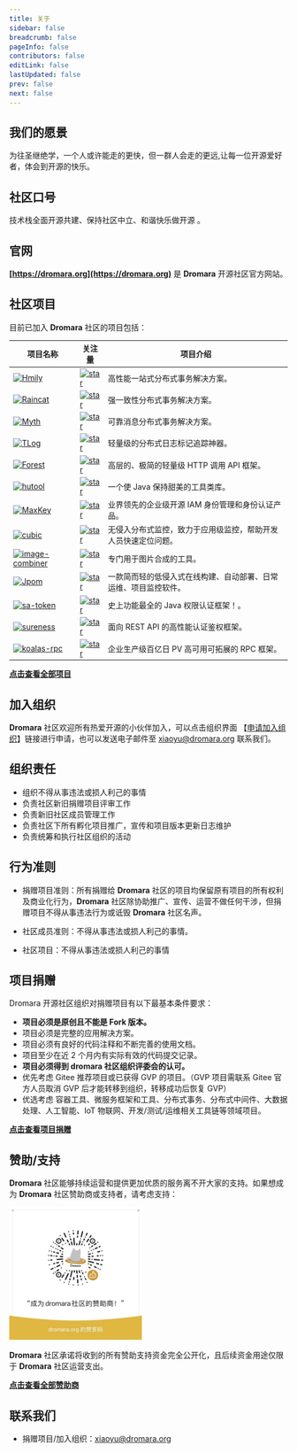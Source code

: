 ```yaml
---
title: 关于
sidebar: false
breadcrumb: false
pageInfo: false
contributors: false
editLink: false
lastUpdated: false
prev: false
next: false
---
```


## 我们的愿景

为往圣继绝学，一个人或许能走的更快，但一群人会走的更远,让每一位开源爱好者，体会到开源的快乐。

## 社区口号

技术栈全面开源共建、保持社区中立、和谐快乐做开源 。

## 官网

**[https://dromara.org](https://dromara.org)** 是 **Dromara** 开源社区官方网站。

## 社区项目

目前已加入 **Dromara** 社区的项目包括：

| 项目名称                                                                                                        | 关注量                                                                                                                             | 项目介绍                                                         |
| --------------------------------------------------------------------------------------------------------------- | ---------------------------------------------------------------------------------------------------------------------------------- | ---------------------------------------------------------------- |
| [![Hmily](https://img.shields.io/badge/hmily-blue)](https://gitee.com/dromara/hmily)                            | [![star](https://gitee.com/dromara/hmily/badge/star.svg?theme=gvp)](https://gitee.com/dromara/hmily/stargazers)                    | 高性能一站式分布式事务解决方案。                                 |
| [![Raincat](https://img.shields.io/badge/raincat-blue)](https://gitee.com/dromara/raincat)                      | [![star](https://gitee.com/dromara/Raincat/badge/star.svg?theme=gvp)](https://gitee.com/dromara/Raincat/stargazers)                | 强一致性分布式事务解决方案。                                     |
| [![Myth](https://img.shields.io/badge/myth-blue)](https://gitee.com/dromara/myth)                               | [![star](https://gitee.com/dromara/myth/badge/star.svg?theme=gvp)](https://gitee.com/dromara/myth/stargazers)                      | 可靠消息分布式事务解决方案。                                     |
| [![TLog](https://img.shields.io/badge/TLog-blue)](https://gitee.com/dromara/TLog)                               | [![star](https://gitee.com/dromara/TLog/badge/star.svg?theme=gvp)](https://gitee.com/dromara/TLog/stargazers)                      | 轻量级的分布式日志标记追踪神器。                                 |
| [![Forest](https://img.shields.io/badge/forest-blue)](https://gitee.com/dromara/forest)                         | [![star](https://gitee.com/dromara/forest/badge/star.svg?theme=dark)](https://gitee.com/dromara/forest/stargazers)                 | 高层的、极简的轻量级 HTTP 调用 API 框架。                        |
| [![hutool](https://img.shields.io/badge/hutool-blue)](https://gitee.com/dromara/hutool)                         | [![star](https://gitee.com/dromara/hutool/badge/star.svg?theme=gvp)](https://gitee.com/dromara/hutool/stargazers)                  | 一个使 Java 保持甜美的工具类库。                                 |
| [![MaxKey](https://img.shields.io/badge/MaxKey-blue)](https://gitee.com/dromara/MaxKey)                         | [![star](https://gitee.com/dromara/MaxKey/badge/star.svg?theme=gvp)](https://gitee.com/dromara/MaxKey/stargazers)                  | 业界领先的企业级开源 IAM 身份管理和身份认证产品。                |
| [![cubic](https://img.shields.io/badge/cubic-blue)](https://gitee.com/dromara/cubic)                            | [![star](https://gitee.com/dromara/cubic/badge/star.svg?theme=gvp)](https://gitee.com/dromara/cubic/stargazers)                    | 无侵入分布式监控，致力于应用级监控，帮助开发人员快速定位问题。   |
| [![image-combiner](https://img.shields.io/badge/image-combiner-blue)](https://gitee.com/dromara/image-combiner) | [![star](https://gitee.com/dromara/image-combiner/badge/star.svg?theme=dark)](https://gitee.com/dromara/image-combiner/stargazers) | 专门用于图片合成的工具。                                         |
| [![Jpom](https://img.shields.io/badge/Jpom-blue)](https://gitee.com/dromara/Jpom)                               | [![star](https://gitee.com/dromara/Jpom/badge/star.svg?theme=gvp)](https://gitee.com/dromara/Jpom/stargazers)                      | 一款简而轻的低侵入式在线构建、自动部署、日常运维、项目监控软件。 |
| [![sa-token](https://img.shields.io/badge/sa-token-blue)](https://gitee.com/dromara/sa-token)                   | [![star](https://gitee.com/dromara/sa-token/badge/star.svg?theme=dark)](https://gitee.com/dromara/sa-token/stargazers)             | 史上功能最全的 Java 权限认证框架！。                             |
| [![sureness](https://img.shields.io/badge/sureness-blue)](https://gitee.com/dromara/sureness)                   | [![star](https://gitee.com/dromara/sureness/badge/star.svg?theme=dark)](https://gitee.com/dromara/sureness/stargazers)             | 面向 REST API 的高性能认证鉴权框架。                             |
| [![koalas-rpc](https://img.shields.io/badge/koalas-rpc-blue)](https://gitee.com/dromara/koalas-rpc)             | [![star](https://gitee.com/dromara/koalas-rpc/badge/star.svg?theme=gvp)](https://gitee.com/dromara/koalas-rpc/stargazers)          | 企业生产级百亿日 PV 高可用可拓展的 RPC 框架。                    |

**[点击查看全部项目](https://gitee.com/organizations/dromara/projects)**

## 加入组织

**Dromara** 社区欢迎所有热爱开源的小伙伴加入，可以点击组织界面 【[申请加入组织](https://gitee.com/dromara)】链接进行申请，也可以发送电子邮件至 [xiaoyu@dromara.org](mailto:xiaoyu@dromara.org) 联系我们。

## 组织责任

- 组织不得从事违法或损人利己的事情
- 负责社区新旧捐赠项目评审工作
- 负责新旧社区成员管理工作
- 负责社区下所有孵化项目推广，宣传和项目版本更新日志维护
- 负责统筹和执行社区组织的活动

## 行为准则

- 捐赠项目准则：所有捐赠给 **Dromara** 社区的项目均保留原有项目的所有权利及商业化行为，**Dromara** 社区除协助推广、宣传、运营不做任何干涉，但捐赠项目不得从事违法行为或诋毁 **Dromara** 社区名声。

- 社区成员准则：不得从事违法或损人利己的事情。

- 社区项目：不得从事违法或损人利己的事情

## 项目捐赠

Dromara 开源社区组织对捐赠项目有以下最基本条件要求：

- **项目必须是原创且不能是 Fork 版本。**
- 项目必须是完整的应用解决方案。
- 项目必须有良好的代码注释和不断完善的使用文档。
- 项目至少在近 2 个月内有实际有效的代码提交记录。
- **项目必须得到 dromara 社区组织评委会的认可。**
- 优先考虑 Gitee 推荐项目或已获得 GVP 的项目。（GVP 项目需联系 Gitee 官方人员取消 GVP 后才能转移到组织，转移成功后恢复 GVP）
- 优选考虑 容器工具、微服务框架和工具、分布式事务、分布式中间件、大数据处理、人工智能、IoT 物联网、开发/测试/运维相关工具链等领域项目。

**[点击查看项目捐赠](https://gitee.com/dromara/dromara/blob/master/project-donate.md)**

## 赞助/支持

**Dromara** 社区能够持续运营和提供更加优质的服务离不开大家的支持。如果想成为 **Dromara** 社区赞助商或支持者，请考虑支持：

 <img src="/assets/img/donation.png" height="240">

**Dromara** 社区承诺将收到的所有赞助支持资金完全公开化，且后续资金用途仅限于 **Dromara** 社区运营支出。

**[点击查看全部赞助商](https://dromara.gitee.io/donate.html)**

## 联系我们

- 捐赠项目/加入组织：[xiaoyu@dromara.org](mailto:xiaoyu@dromara.org)
